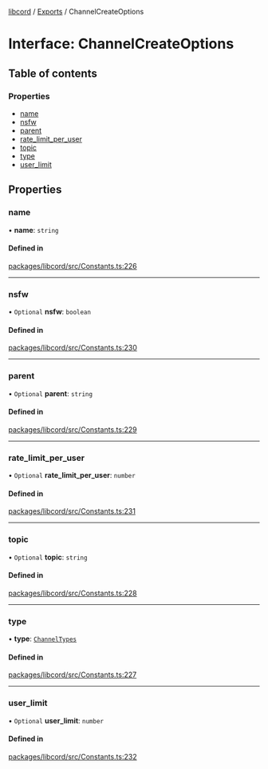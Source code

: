 [libcord](../README.md) / [Exports](../modules.md) / ChannelCreateOptions

# Interface: ChannelCreateOptions

## Table of contents

### Properties

- [name](ChannelCreateOptions.md#name)
- [nsfw](ChannelCreateOptions.md#nsfw)
- [parent](ChannelCreateOptions.md#parent)
- [rate\_limit\_per\_user](ChannelCreateOptions.md#rate_limit_per_user)
- [topic](ChannelCreateOptions.md#topic)
- [type](ChannelCreateOptions.md#type)
- [user\_limit](ChannelCreateOptions.md#user_limit)

## Properties

### name

• **name**: `string`

#### Defined in

[packages/libcord/src/Constants.ts:226](https://github.com/Libcord/libcord/blob/f9964b8/packages/libcord/src/Constants.ts#L226)

___

### nsfw

• `Optional` **nsfw**: `boolean`

#### Defined in

[packages/libcord/src/Constants.ts:230](https://github.com/Libcord/libcord/blob/f9964b8/packages/libcord/src/Constants.ts#L230)

___

### parent

• `Optional` **parent**: `string`

#### Defined in

[packages/libcord/src/Constants.ts:229](https://github.com/Libcord/libcord/blob/f9964b8/packages/libcord/src/Constants.ts#L229)

___

### rate\_limit\_per\_user

• `Optional` **rate\_limit\_per\_user**: `number`

#### Defined in

[packages/libcord/src/Constants.ts:231](https://github.com/Libcord/libcord/blob/f9964b8/packages/libcord/src/Constants.ts#L231)

___

### topic

• `Optional` **topic**: `string`

#### Defined in

[packages/libcord/src/Constants.ts:228](https://github.com/Libcord/libcord/blob/f9964b8/packages/libcord/src/Constants.ts#L228)

___

### type

• **type**: [`ChannelTypes`](../enums/ChannelTypes.md)

#### Defined in

[packages/libcord/src/Constants.ts:227](https://github.com/Libcord/libcord/blob/f9964b8/packages/libcord/src/Constants.ts#L227)

___

### user\_limit

• `Optional` **user\_limit**: `number`

#### Defined in

[packages/libcord/src/Constants.ts:232](https://github.com/Libcord/libcord/blob/f9964b8/packages/libcord/src/Constants.ts#L232)
